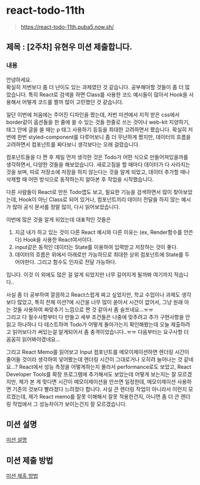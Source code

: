 # react-todo-11th

> https://react-todo-11th.puba5.now.sh/

## 제목 : [2주차] 유현우 미션 제출합니다.

### 내용

안녕하세요.<br>
확실히 저번보다 좀 더 난이도 있는 과제였던 것 같습니다. 공부해야할 것들이 좀 더 많았습니다. 특히 React로 검색을 하면 Class를 사용한 코드 예시들이 많아서 Hook을 사용해서 어떻게 코드를 짤까 많이 고민했던 것 같습니다.<br>

일단 이번에 처음에는 주어진 디자인을 짰는데, 저번 미션에서 지적 받은 css에서 border같이 옵션들을 한 줄에 쓸 수 있는 것들 한줄로 쓰는 것이나 web-kit 지양하기, 태그 안에 글을 쓸 때는 p 태그 사용하기 등등을 최대한 고려하면서 짰습니다. 확실히 저번에 한번 styled-component를 다루어보니 좀 더 무난하게 짰지만, 데이터의 흐름을 고려하면서 컴포넌트를 짜다보니 생각보다는 오래 걸렸습니다. <br>

컴포넌트들을 다 짠 후 제일 먼저 생각한 것은 Todo가 어떤 식으로 만들어져있을까를 생각하면서, 다양한 것들을 해보았습니다. 새로고침을 할 때마다 데이터가 다 사라지는 것을 보며, 따로 저장소에 저장을 하지 않는다는 것을 알게 되었고, 데이터 추가할 때나 삭제할 때 어떤 방식으로 동작하는지 알아본 후 작업을 시작했습니다.<br>

다른 사람들이 React로 만든 Todo앱도 보고, 필요한 기능을 검색하면서 많이 찾아보았는데, Hook이 아닌 Class로 되어 있거나, 컴포넌트끼리 데이터 전달을 하지 않는 예시가 많아 공식 문서를 정말 많이, 다시 읽어보았습니다. <br>

이번에 많은 것을 알게 되었는데 대표적인 것들은

1. 지금 내가 하고 있는 것이 다른 React 예시와 다른 이유는 (ex, Render함수를 안쓴다) Hook을 사용한 React여서이다.
2. input같은 동적인 데이터는 State를 이용하여 입력받고 저장하는 것이 좋다.
3. 데이터의 흐름은 위에서 아래로만 가능하므로 최대한 상위 컴포넌트에 State를 두어야한다. 그리고 함수도 인자로 전달 가능하다.

입니다. 이것 이 외에도 많은 걸 알게 되었지만 너무 길어지게 될까봐 여기까지 적습니다..

사실 좀 더 공부하여 깔끔하고 React스럽게 짜고 싶었지만, 학교 수업이나 과제도 생각보다 많았고, 특히 전체 미션?에 시간을 너무 많이 쏟아서 시간이 없어서, 그냥 원래 아는 것들 사용하여 짜맞추기 느낌으로 짠 것 같아서 좀 슬프네요...ㅠㅠ <br>
그리고 다 필수사항부터 다 만들고 세부 조건들은 나중에 맞추려고 추가 구현사항을 안 읽고 하나하나 다 테스트하며 Todo가 어떻게 돌아가는지 확인해봤는데 오늘 제출하려고 읽어보다가 써있는걸 알게되어서 좀 충격이었습니다..ㅠㅠ 다음부터는 요구사항 더 꼼꼼히 읽어봐야겠네요...<br>

그리고 React Memo를 읽어보고 Input 컴포넌트를 메모이제이션하면 렌더링 시간이 줄어들 것이라 생각하여 넣어봤는데 렌더링 시간이 그대로거나 오히려 늘어나는 것 같네요...? React에서 성능 측정을 어떻게하는지 몰라서 performance로도 보았고, React Developer Tools를 확장 프로그램에 추가해서도 보았는데 어떻게 보는지는 잘 모르겠지만, 제가 본 게 맞다면 시간이 메모이제이션을 안쓰면 일정한데, 메모이제이션 사용하면 기존의 것보다 빨라졌다 느려졌다 합니다. 사실 큰 렌더링 작업이 아니라서 이런지 모르겠는데, 제가 React memo를 잘못 이해해서 잘못 적용한건지, 아니면 좀 더 큰 렌더링 작업에서 그 성능차이가 보이는건지 잘 모르겠습니다.

## 미션 설명

[미션 설명](./docs/mission-description/README.md)

## 미션 제출 방법

[미션 제출 방법](./docs/how-to-submit/README.md)
